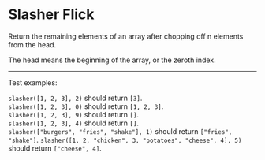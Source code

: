# Slasher Flick

Return the remaining elements of an array after chopping off n elements from the head.

The head means the beginning of the array, or the zeroth index.

---

Test examples:

`slasher([1, 2, 3], 2)` should return `[3]`.\
`slasher([1, 2, 3], 0)` should return `[1, 2, 3]`.\
`slasher([1, 2, 3], 9)` should return `[]`.\
`slasher([1, 2, 3], 4)` should return `[]`.\
`slasher(["burgers", "fries", "shake"], 1)` should return `["fries", "shake"]`.
`slasher([1, 2, "chicken", 3, "potatoes", "cheese", 4], 5)` should return `["cheese", 4]`.
